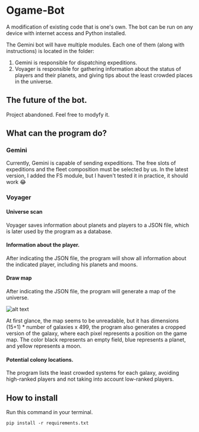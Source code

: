 # Ogame-Bot
A modification of existing code that is one's own. The bot can be run on any device with internet access and Python installed.

The Gemini bot will have multiple modules. Each one of them (along with instructions) is located in the folder:
1. Gemini is responsible for dispatching expeditions.
2. Voyager is responsible for gathering information about the status of players and their planets, and giving tips about the least crowded places in the universe.

## The future of the bot.
Project abandoned. Feel free to modyfy it. 
## What can the program do?
### Gemini
Currently, Gemini is capable of sending expeditions. The free slots of expeditions and the fleet composition must be selected by us. In the latest version, I added the FS module, but I haven't tested it in practice, it should work 😂
### Voyager
#### Universe scan
Voyager saves information about planets and players to a JSON file, which is later used by the program as a database.
#### Information about the player.
After indicating the JSON file, the program will show all information about the indicated player, including his planets and moons.
#### Draw map
After indicating the JSON file, the program will generate a map of the universe.

![alt text](https://github.com/seba0456/Ogame-Gemini-Bot/blob/Gemini/Voyager/Results/Universe.png "Logo Title Text 1")

At first glance, the map seems to be unreadable, but it has dimensions (15+1) * number of galaxies x 499, the program also generates a cropped version of the galaxy, where each pixel represents a position on the game map. The color black represents an empty field, blue represents a planet, and yellow represents a moon.

#### Potential colony locations.
The program lists the least crowded systems for each galaxy, avoiding high-ranked players and not taking into account low-ranked players.

## How to install
Run this command in your terminal.
```
pip install -r requirements.txt
```
